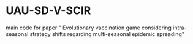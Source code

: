 # UAU-SD-V-SCIR
main code for paper " Evolutionary vaccination game considering intra-seasonal strategy shifts regarding multi-seasonal epidemic spreading"
